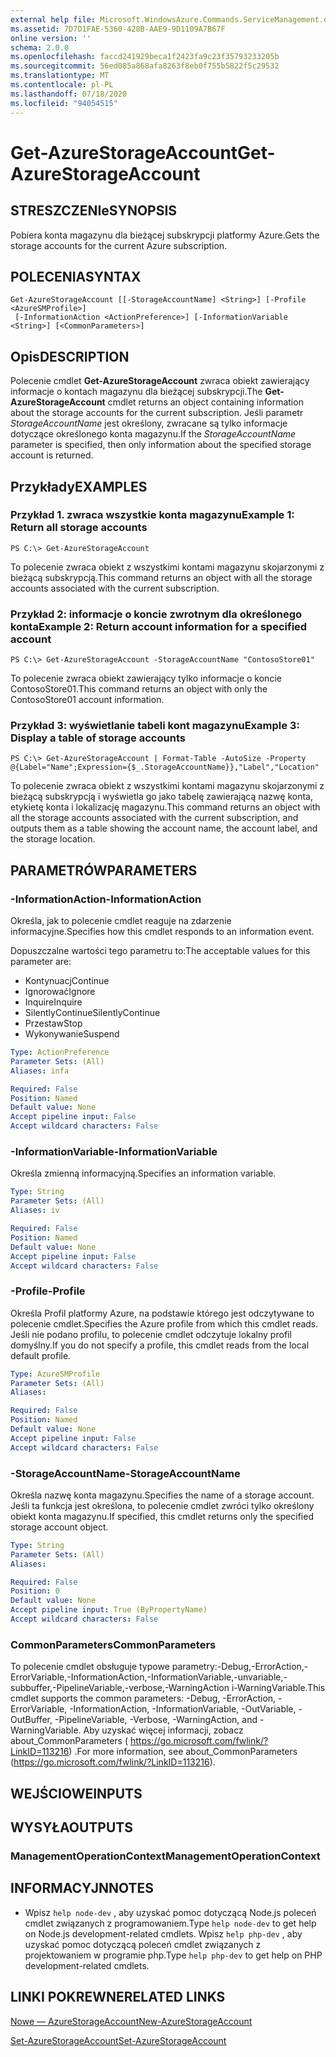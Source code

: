 ```yaml
---
external help file: Microsoft.WindowsAzure.Commands.ServiceManagement.dll-Help.xml
ms.assetid: 7D7D1FAE-5360-428B-AAE9-9D1109A7B67F
online version: ''
schema: 2.0.0
ms.openlocfilehash: faccd241929beca1f2423fa9c23f35793233205b
ms.sourcegitcommit: 56ed085a868afa8263f8eb0f755b5822f5c29532
ms.translationtype: MT
ms.contentlocale: pl-PL
ms.lasthandoff: 07/18/2020
ms.locfileid: "94054515"
---
```

# <span data-ttu-id="c2b6c-101">Get-AzureStorageAccount</span><span class="sxs-lookup"><span data-stu-id="c2b6c-101">Get-AzureStorageAccount</span></span>

## <span data-ttu-id="c2b6c-102">STRESZCZENIe</span><span class="sxs-lookup"><span data-stu-id="c2b6c-102">SYNOPSIS</span></span>
<span data-ttu-id="c2b6c-103">Pobiera konta magazynu dla bieżącej subskrypcji platformy Azure.</span><span class="sxs-lookup"><span data-stu-id="c2b6c-103">Gets the storage accounts for the current Azure subscription.</span></span>

## <span data-ttu-id="c2b6c-104">POLECENIA</span><span class="sxs-lookup"><span data-stu-id="c2b6c-104">SYNTAX</span></span>

```
Get-AzureStorageAccount [[-StorageAccountName] <String>] [-Profile <AzureSMProfile>]
 [-InformationAction <ActionPreference>] [-InformationVariable <String>] [<CommonParameters>]
```

## <span data-ttu-id="c2b6c-105">Opis</span><span class="sxs-lookup"><span data-stu-id="c2b6c-105">DESCRIPTION</span></span>
<span data-ttu-id="c2b6c-106">Polecenie cmdlet **Get-AzureStorageAccount** zwraca obiekt zawierający informacje o kontach magazynu dla bieżącej subskrypcji.</span><span class="sxs-lookup"><span data-stu-id="c2b6c-106">The **Get-AzureStorageAccount** cmdlet returns an object containing information about the storage accounts for the current subscription.</span></span>
<span data-ttu-id="c2b6c-107">Jeśli parametr *StorageAccountName* jest określony, zwracane są tylko informacje dotyczące określonego konta magazynu.</span><span class="sxs-lookup"><span data-stu-id="c2b6c-107">If the *StorageAccountName* parameter is specified, then only information about the specified storage account is returned.</span></span>

## <span data-ttu-id="c2b6c-108">Przykłady</span><span class="sxs-lookup"><span data-stu-id="c2b6c-108">EXAMPLES</span></span>

### <span data-ttu-id="c2b6c-109">Przykład 1. zwraca wszystkie konta magazynu</span><span class="sxs-lookup"><span data-stu-id="c2b6c-109">Example 1: Return all storage accounts</span></span>
```
PS C:\> Get-AzureStorageAccount
```

<span data-ttu-id="c2b6c-110">To polecenie zwraca obiekt z wszystkimi kontami magazynu skojarzonymi z bieżącą subskrypcją.</span><span class="sxs-lookup"><span data-stu-id="c2b6c-110">This command returns an object with all the storage accounts associated with the current subscription.</span></span>

### <span data-ttu-id="c2b6c-111">Przykład 2: informacje o koncie zwrotnym dla określonego konta</span><span class="sxs-lookup"><span data-stu-id="c2b6c-111">Example 2: Return account information for a specified account</span></span>
```
PS C:\> Get-AzureStorageAccount -StorageAccountName "ContosoStore01"
```

<span data-ttu-id="c2b6c-112">To polecenie zwraca obiekt zawierający tylko informacje o koncie ContosoStore01.</span><span class="sxs-lookup"><span data-stu-id="c2b6c-112">This command returns an object with only the ContosoStore01 account information.</span></span>

### <span data-ttu-id="c2b6c-113">Przykład 3: wyświetlanie tabeli kont magazynu</span><span class="sxs-lookup"><span data-stu-id="c2b6c-113">Example 3: Display a table of storage accounts</span></span>
```
PS C:\> Get-AzureStorageAccount | Format-Table -AutoSize -Property @{Label="Name";Expression={$_.StorageAccountName}},"Label","Location"
```

<span data-ttu-id="c2b6c-114">To polecenie zwraca obiekt z wszystkimi kontami magazynu skojarzonymi z bieżącą subskrypcją i wyświetla go jako tabelę zawierającą nazwę konta, etykietę konta i lokalizację magazynu.</span><span class="sxs-lookup"><span data-stu-id="c2b6c-114">This command returns an object with all the storage accounts associated with the current subscription, and outputs them as a table showing the account name, the account label, and the storage location.</span></span>

## <span data-ttu-id="c2b6c-115">PARAMETRÓW</span><span class="sxs-lookup"><span data-stu-id="c2b6c-115">PARAMETERS</span></span>

### <span data-ttu-id="c2b6c-116">-InformationAction</span><span class="sxs-lookup"><span data-stu-id="c2b6c-116">-InformationAction</span></span>
<span data-ttu-id="c2b6c-117">Określa, jak to polecenie cmdlet reaguje na zdarzenie informacyjne.</span><span class="sxs-lookup"><span data-stu-id="c2b6c-117">Specifies how this cmdlet responds to an information event.</span></span>

<span data-ttu-id="c2b6c-118">Dopuszczalne wartości tego parametru to:</span><span class="sxs-lookup"><span data-stu-id="c2b6c-118">The acceptable values for this parameter are:</span></span>

- <span data-ttu-id="c2b6c-119">Kontynuacj</span><span class="sxs-lookup"><span data-stu-id="c2b6c-119">Continue</span></span>
- <span data-ttu-id="c2b6c-120">Ignorować</span><span class="sxs-lookup"><span data-stu-id="c2b6c-120">Ignore</span></span>
- <span data-ttu-id="c2b6c-121">Inquire</span><span class="sxs-lookup"><span data-stu-id="c2b6c-121">Inquire</span></span>
- <span data-ttu-id="c2b6c-122">SilentlyContinue</span><span class="sxs-lookup"><span data-stu-id="c2b6c-122">SilentlyContinue</span></span>
- <span data-ttu-id="c2b6c-123">Przestaw</span><span class="sxs-lookup"><span data-stu-id="c2b6c-123">Stop</span></span>
- <span data-ttu-id="c2b6c-124">Wykonywanie</span><span class="sxs-lookup"><span data-stu-id="c2b6c-124">Suspend</span></span>

```yaml
Type: ActionPreference
Parameter Sets: (All)
Aliases: infa

Required: False
Position: Named
Default value: None
Accept pipeline input: False
Accept wildcard characters: False
```

### <span data-ttu-id="c2b6c-125">-InformationVariable</span><span class="sxs-lookup"><span data-stu-id="c2b6c-125">-InformationVariable</span></span>
<span data-ttu-id="c2b6c-126">Określa zmienną informacyjną.</span><span class="sxs-lookup"><span data-stu-id="c2b6c-126">Specifies an information variable.</span></span>

```yaml
Type: String
Parameter Sets: (All)
Aliases: iv

Required: False
Position: Named
Default value: None
Accept pipeline input: False
Accept wildcard characters: False
```

### <span data-ttu-id="c2b6c-127">-Profile</span><span class="sxs-lookup"><span data-stu-id="c2b6c-127">-Profile</span></span>
<span data-ttu-id="c2b6c-128">Określa Profil platformy Azure, na podstawie którego jest odczytywane to polecenie cmdlet.</span><span class="sxs-lookup"><span data-stu-id="c2b6c-128">Specifies the Azure profile from which this cmdlet reads.</span></span>
<span data-ttu-id="c2b6c-129">Jeśli nie podano profilu, to polecenie cmdlet odczytuje lokalny profil domyślny.</span><span class="sxs-lookup"><span data-stu-id="c2b6c-129">If you do not specify a profile, this cmdlet reads from the local default profile.</span></span>

```yaml
Type: AzureSMProfile
Parameter Sets: (All)
Aliases: 

Required: False
Position: Named
Default value: None
Accept pipeline input: False
Accept wildcard characters: False
```

### <span data-ttu-id="c2b6c-130">-StorageAccountName</span><span class="sxs-lookup"><span data-stu-id="c2b6c-130">-StorageAccountName</span></span>
<span data-ttu-id="c2b6c-131">Określa nazwę konta magazynu.</span><span class="sxs-lookup"><span data-stu-id="c2b6c-131">Specifies the name of a storage account.</span></span>
<span data-ttu-id="c2b6c-132">Jeśli ta funkcja jest określona, to polecenie cmdlet zwróci tylko określony obiekt konta magazynu.</span><span class="sxs-lookup"><span data-stu-id="c2b6c-132">If specified, this cmdlet returns only the specified storage account object.</span></span>

```yaml
Type: String
Parameter Sets: (All)
Aliases: 

Required: False
Position: 0
Default value: None
Accept pipeline input: True (ByPropertyName)
Accept wildcard characters: False
```

### <span data-ttu-id="c2b6c-133">CommonParameters</span><span class="sxs-lookup"><span data-stu-id="c2b6c-133">CommonParameters</span></span>
<span data-ttu-id="c2b6c-134">To polecenie cmdlet obsługuje typowe parametry:-Debug,-ErrorAction,-ErrorVariable,-InformationAction,-InformationVariable,-unvariable,-subbuffer,-PipelineVariable,-verbose,-WarningAction i-WarningVariable.</span><span class="sxs-lookup"><span data-stu-id="c2b6c-134">This cmdlet supports the common parameters: -Debug, -ErrorAction, -ErrorVariable, -InformationAction, -InformationVariable, -OutVariable, -OutBuffer, -PipelineVariable, -Verbose, -WarningAction, and -WarningVariable.</span></span> <span data-ttu-id="c2b6c-135">Aby uzyskać więcej informacji, zobacz about_CommonParameters ( https://go.microsoft.com/fwlink/?LinkID=113216) .</span><span class="sxs-lookup"><span data-stu-id="c2b6c-135">For more information, see about_CommonParameters (https://go.microsoft.com/fwlink/?LinkID=113216).</span></span>

## <span data-ttu-id="c2b6c-136">WEJŚCIOWE</span><span class="sxs-lookup"><span data-stu-id="c2b6c-136">INPUTS</span></span>

## <span data-ttu-id="c2b6c-137">WYSYŁA</span><span class="sxs-lookup"><span data-stu-id="c2b6c-137">OUTPUTS</span></span>

### <span data-ttu-id="c2b6c-138">ManagementOperationContext</span><span class="sxs-lookup"><span data-stu-id="c2b6c-138">ManagementOperationContext</span></span>

## <span data-ttu-id="c2b6c-139">INFORMACYJN</span><span class="sxs-lookup"><span data-stu-id="c2b6c-139">NOTES</span></span>
* <span data-ttu-id="c2b6c-140">Wpisz `help node-dev` , aby uzyskać pomoc dotyczącą Node.js poleceń cmdlet związanych z programowaniem.</span><span class="sxs-lookup"><span data-stu-id="c2b6c-140">Type `help node-dev` to get help on Node.js development-related cmdlets.</span></span> <span data-ttu-id="c2b6c-141">Wpisz `help php-dev` , aby uzyskać pomoc dotyczącą poleceń cmdlet związanych z projektowaniem w programie php.</span><span class="sxs-lookup"><span data-stu-id="c2b6c-141">Type `help php-dev` to get help on PHP development-related cmdlets.</span></span>

## <span data-ttu-id="c2b6c-142">LINKI POKREWNE</span><span class="sxs-lookup"><span data-stu-id="c2b6c-142">RELATED LINKS</span></span>

[<span data-ttu-id="c2b6c-143">Nowe — AzureStorageAccount</span><span class="sxs-lookup"><span data-stu-id="c2b6c-143">New-AzureStorageAccount</span></span>](./New-AzureStorageAccount.md)

[<span data-ttu-id="c2b6c-144">Set-AzureStorageAccount</span><span class="sxs-lookup"><span data-stu-id="c2b6c-144">Set-AzureStorageAccount</span></span>](./Set-AzureStorageAccount.md)


